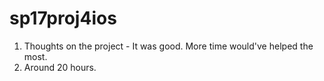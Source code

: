 # sp17proj4ios

1. Thoughts on the project - It was good. More time would've helped the most.
2. Around 20 hours.
